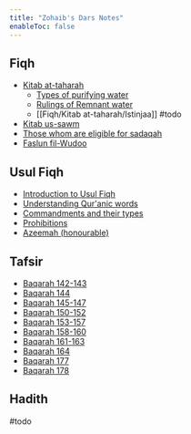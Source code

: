 ```yaml
---
title: "Zohaib's Dars Notes"
enableToc: false
---
```

## Fiqh
- [Kitab at-taharah](Fiqh/Kitab%20at-taharah/Kitab%20at-taharah.md)
	- [Types of purifying water](Fiqh/Kitab%20at-taharah/Types%20of%20purifying%20water.md)
	- [Rulings of Remnant water](Fiqh/Kitab%20at-taharah/Rulings%20of%20Remnant%20water.md)
	- [[Fiqh/Kitab at-taharah/Istinjaa]] #todo 
- [Kitab us-sawm](Fiqh/Kitabus-sawm/Kitab%20us-sawm.md)
- [Those whom are eligible for sadaqah](Fiqh/Kibatuz-zakat/Those%20whom%20are%20eligible%20for%20sadaqah.md)
- [Faslun fil-Wudoo](Fiqh/Kitab%20at-taharah/Faslun%20fil-Wudoo.md)
## Usul Fiqh
- [Introduction to Usul Fiqh](Usul%20Fiqh/Introduction%20to%20Usul%20Fiqh.md)
- [Understanding Qur'anic words](Usul%20Fiqh/Quranic%20words/Understanding%20Qur'anic%20words.md)
- [Commandments and their types](Usul%20Fiqh/Commandments/Commandments%20and%20their%20types.md)
- [Prohibitions](Usul%20Fiqh/Prohibitions/Prohibitions.md)
- [Azeemah (honourable)](Usul%20Fiqh/Commandments/Azeemah%20(honourable).md)

## Tafsir
- [Baqarah 142-143](Quran/Baqarah%20142-143.md)
- [Baqarah 144](Quran/Baqarah%20144.md)
- [Baqarah 145-147](Quran/Baqarah%20145-147.md)
- [Baqarah 150-152](Quran/Baqarah%20150-152.md)
- [Baqarah 153-157](Quran/Baqarah%20153-157.md)
- [Baqarah 158-160](Quran/Baqarah%20158-160.md)
- [Baqarah 161-163](Quran/Baqarah%20161-163.md)
- [Baqarah 164](Quran/Baqarah%20164.md)
- [Baqarah 177](Quran/Baqarah%20177.md)
- [Baqarah 178](Quran/Baqarah%20178.md)

## Hadith
#todo 

